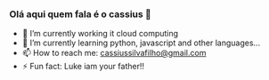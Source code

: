 ### Olá aqui quem fala é o cassius 👋

- 🔭 I’m currently working it cloud computing 
- 🌱 I’m currently learning python, javascript and other languages...
- 📫 How to reach me: cassiussilvafilho@gmail.com
- ⚡ Fun fact: Luke iam your father!!
